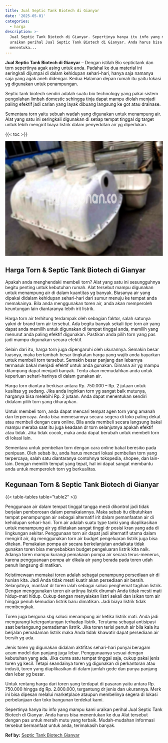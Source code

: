 ```yaml
---
title: Jual Septic Tank Biotech di Gianyar
date: '2025-05-01'
categories:
  - harga
description: >-
  Jual Septic Tank Biotech di Gianyar. Sepertinya hanya itu info yang mampu kami
  uraikan perihal Jual Septic Tank Biotech di Gianyar. Anda harus bisa
  menentuka...
---
```


**Jual Septic Tank Biotech di Gianyar** – Dengan istilah Bio septictank dan torn sepertinya agak asing untuk anda. Padahal ke dua material ini seringkali dijumpai di dalam kehidupan sehari-hari, hanya saja namanya saja yang agak aneh didengar. Kedua Halaman depan rumah itu yaitu lokasi yg digunakan untuk penampungan.

Septic tank biotech sendiri adalah suatu bio technology yang pakai sistem pengolahan limbah domestic sehingga tinja dapat mampu diolah menjadi paling efektif jadi carian yang layak dibuang langsung ke got atau drainase.

Sementara torn yaitu sebuah wadah yang digunakan untuk menampung air. Alat yang satu ini seringkali digunakan di setiap tempat tinggal dg target untuk lebih mengirit biaya listrik dalam penyedotan air yg diperlukan.

{{< toc >}}

![Jual Septic Tank Biotech di Gianyar](/images/jual-bio-septictank-34.png)

## Harga Torn & Septic Tank Biotech di Gianyar

Apakah anda menghendaki membeli torn? Alat yang satu ini sesungguhnya begitu penting untuk kebutuhan rumah. Alat tersebut mampu digunakan untuk menampung air di dalam kuantitas yg banyak. Biasanya air yang dipakai didalam kehidupan sehari-hari dari sumur menuju ke tempat anda memakainya. Bila anda menggunakan toren air, anda akan memperoleh keuntungan lain diantaranya lebih irit listrik.

Harga torn air terhitung terdampak oleh sebagian faktor, salah satunya yakni dr brand torn air tersebut. Ada begitu banyak sekali tipe torn air yang dapat anda memilih untuk digunakan di tempat tinggal anda, memilih yang menurut anda paling efektif digunakan. Pastikan anda pilih torn yang pas jadi mampu digunakan secara efektif.

Selain dari itu, harga torn juga dipengaruhi oleh ukurannya. Semakin besar luasnya, maka bertambah besar tingkatan harga yang wajib anda bayarkan untuk membeli torn tersebut. Semakin besar panjang dan lebarnya termasuk bakal menjadi efektif untuk anda gunakan. Dimana air yg mampu ditampung dapat menjadi banyak. Tentu akan memudahkan anda untuk keperluan sehari-harinya di dalam gunakan air.

Harga torn diantara berkisar antara Rp. 750.000 – Rp. 2 jutaan untuk kualitas yg sedang. Jika anda inginkan torn yg sangat baik mutunya, harganya bisa melebihi Rp. 2 jutaan. Anda dapat menentukan sendiri didalam pilih torn yang diharapkan.

Untuk membeli torn, anda dapat mencari tempat agen torn yang amanah dan terpercaya. Anda bisa memesannya secara segera di toko paling dekat atau membeli dengan cara online. Bila anda membeli secara langsung bakal mampu meraba saat itu juga keadaan dr torn selanjutnya apakah efektif atau tidak. Jika tidak cocok, maka anda dapat berubah untuk membeli torn di lokasi lain.

Sementara untuk pembelian torn dengan cara online bakal beresiko pada penipuan. Oleh sebab itu, anda harus mencari lokasi pembelian torn yang terpercaya, salah satu diantaranya contohnya tokopedia, shopee, dan lain-lain. Dengan memilih tempat yang tepat, hal ini dapat sangat membantu anda untuk memperoleh torn yg berkualitas.

## Kegunaan Torn & Septic Tank Biotech di Gianyar

{{< table-tables table="table2" >}}

Penggunaan air dalam tempat tinggal tangga mesti dikontrol jadi tidak berjalan pemborosan dalam pemakaiannya. Maka sebab itu dibutuhkan tempat penampungan air sebagai alternatif irit dalam pemanfaatan air di kehidupan sehari-hari. Torn air adalah suatu type tanki yang diaplikasikan untuk menampung air yg diletakan sangat tinggi dr posisi kran yang ada di lingkungan sekitar. Penggunaan torn air dapat jadi alternatif utama dalam mengirit air, dg menggunakan torn air budget pengeluaran listrik juga bisa ditekan. Pemakaian pompa air secara berkelanjutan andaikata tidak gunakan toren bisa menyebabkan budget pengeluaran listrik kita naik. Adanya toren mampu kurangi pemakaian pompa air secara terus-menerus, karena pengguanaan pompa air dikala air yang berada pada toren udah penuh langsung di matikan.

Keistimewaan memakai toren adalah sebagai penampung persediaan air di hunian kita. Jadi Anda tidak mesti kuatir akan persediaan air bersih. Selanjutnya, manfaat dr toren ialah sebagai solusi penghemat tagihan listrik. Dengan menggunakan toren air artinya listrik dirumah Anda tidak mesti mati hidup-mati hidup. Cukup dengan menyalakan listri sekali dan isikan torn air hingga penuh kemudian listrik baru dimatikan. Jadi biaya listrik tidak membengkak.

Toren juga berguna sbg solusi menampung air ketika listrik mati. Anda jadi mengurangi ketergantungan terhadap listrik. Terutama sebagai antisipasi saat berlangsung pemadaman listrik. Jika toren terisi penuh air bila kala itu berjalan pemadaman listrik maka Anda tidak khawatir dapat persediaan air bersih yg ada.

Jenis toren yg digunakan didalam aktifitas sehari-hari punyai beragam acam model dan panjang juga lebar. Penggunaanya sesuai dengan kebutuhan yang ada. Jika cuma satu tempat tinggal saja, cukup pakai jenis toren yg kecil. Tetapi seandainya toren yg digunakan di perkantoran atau industi, toren yang diaplikasikan di dalam jumlah gede dan punya panjang dan lebar yg besar.

Untuk rentang harga dari toren yang terdapat di pasaran yaitu antara Rp. 750.000 hingga dg Rp. 2.800.000, tergantung dr jenis dan ukurannya. Merk ini bisa dipesan melalui marketplace ataupun membelinya segera di lokasi perbelanjaan dan toko bangunan terdekat kami.

Sepertinya hanya itu info yang mampu kami uraikan perihal Jual Septic Tank Biotech di Gianyar. Anda harus bisa menentukan ke dua Alat tersebut dengan pas untuk meraih mutu yang terbaik. Mudah-mudahan informasi tersebut bermanfaat untuk anda, terimakasih banyak.

**Ref by:** [Septic Tank Biotech Gianyar](https://id.wikipedia.org/wiki/Septic)
